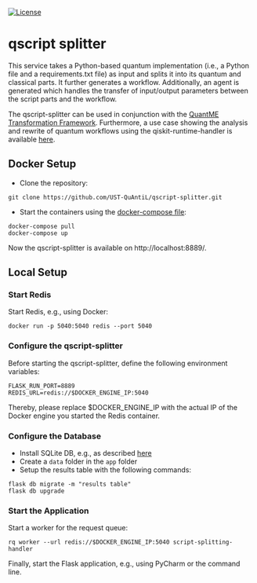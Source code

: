 [![License](https://img.shields.io/badge/License-Apache%202.0-blue.svg)](https://opensource.org/licenses/Apache-2.0)

# qscript splitter

This service takes a Python-based quantum implementation (i.e., a Python file and a requirements.txt file) as input and splits it into its quantum and classical parts.
It further generates a workflow.
Additionally, an agent is generated which handles the transfer of input/output parameters between the script parts and the workflow.

The qscript-splitter can be used in conjunction with the [QuantME Transformation Framework](https://github.com/UST-QuAntiL/QuantME-TransformationFramework).
Furthermore, a use case showing the analysis and rewrite of quantum workflows using the qiskit-runtime-handler is available [here](https://github.com/UST-QuAntiL/QuantME-UseCases/tree/master/2022-edoc).

## Docker Setup

* Clone the repository:
```
git clone https://github.com/UST-QuAntiL/qscript-splitter.git
```

* Start the containers using the [docker-compose file](docker-compose.yml):
```
docker-compose pull
docker-compose up
```

Now the qscript-splitter is available on http://localhost:8889/.

## Local Setup

### Start Redis

Start Redis, e.g., using Docker:

```
docker run -p 5040:5040 redis --port 5040
```

### Configure the qscript-splitter

Before starting the qscript-splitter, define the following environment variables:

```
FLASK_RUN_PORT=8889
REDIS_URL=redis://$DOCKER_ENGINE_IP:5040
```

Thereby, please replace $DOCKER_ENGINE_IP with the actual IP of the Docker engine you started the Redis container.

### Configure the Database

* Install SQLite DB, e.g., as described [here](https://blog.miguelgrinberg.com/post/the-flask-mega-tutorial-part-iv-database)
* Create a `data` folder in the `app` folder
* Setup the results table with the following commands:

```
flask db migrate -m "results table"
flask db upgrade
```

### Start the Application

Start a worker for the request queue:

```
rq worker --url redis://$DOCKER_ENGINE_IP:5040 script-splitting-handler
```

Finally, start the Flask application, e.g., using PyCharm or the command line.
